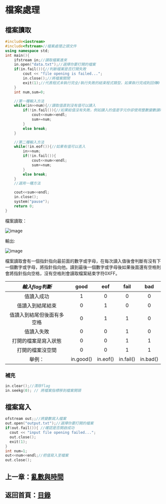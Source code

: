 # 檔案處理
## 檔案讀取
```cpp
#include<iostream>
#include<fstream>//檔案處理之頭文件
using namespace std;
int main(){
    ifstream in;//讀取檔案進來
    in.open("data.txt");//選擇你要打開的檔案
    if(in.fail()){//判斷檔案是否打開失敗
        cout << "file opening is failed...";
        in.close();//將檔案關閉
        exit(1);//代表程式未執行完全/執行失敗的結束程式類型，如果執行完成則回傳0：exit(0);
    }
    int num,sum=0;

    //第一種輸入方法
    while(in>>num){//讀取值直到沒有值可以讀入
        if(!in.fail()){//如果給值沒有失敗，例如讀入的值是字元你卻使用整數變數讀取
            cout<<num<<endl;
            sum+=num;
        }
        else break;
    }

    //第二種輸入方法
    while(!in.eof()){//如果有值可以丟入
        in>>num;
        if(!in.fail()){
            cout<<num<<endl;
            sum+=num;
        }
        else break;
    }
    //選用一種方法

    cout<<sum<<endl;
    in.close();
    system("pause");
    return 0;
}
```
  檔案讀取：  
  
  ![image](https://github.com/xixa3333/C-Plus-Plus-Textbook/assets/128284090/c6a375b5-9c39-41b2-b4f5-7cb6639ec2c3)  
  
  輸出:  
  
  ![image](https://github.com/xixa3333/C-Plus-Plus-Textbook/assets/128284090/5933481f-646f-426e-b8a6-4c55840edc49)  

檔案讀取會有一個指針指向最前面的數字或字母，在每次讀入值後會判斷有沒有下一個數字或字母，將指針指向他。讀到最後一個數字或字母後如果後面還有空格則會將指針指向空格，沒有空格則會讀取檔案結束字符0XFF。

|*輸入flag判斷*|good|eof|fail|bad|
|:------:|:------:|:------:|:------:|:------:|
|值讀入成功|1|0|0|0|
|值讀入到結尾結束|0|1|0|0|
|值讀入到結尾但後面有多空格|0|1|1|0|
|值讀入失敗|0|0|1|0|
|打開的檔案是寫入狀態|0|0|1|1|
|打開的檔案沒空間|0|0|1|1|
|舉例：|in.good()|in.eof()|in.fail()|in.bad()|

### 補充
```cpp
in.clear();//清除flag
in.seekg(0); // 將檔案指標移到檔案開頭
```

## 檔案寫入
  
```cpp
ofstream out;;//將變數寫入檔案
out.open("output.txt");//選擇你要打開的檔案
if(out.fail()){ //確認是否開啟成功
  cout << "input file opening failed...";
  out.close();
  exit(1);
}
int num=1;
out<<num<<endl;//把值寫入至檔案
out.close();
```

## 上一章：[亂數與時間](https://github.com/xixa3333/C-Plus-Plus-Textbook/blob/main/%E4%BA%82%E6%95%B8%E8%88%87%E6%99%82%E9%96%93.md)
## 返回首頁：[目錄](https://github.com/xixa3333/C-Plus-Plus-Textbook/blob/main/%E7%9B%AE%E9%8C%84.md)
